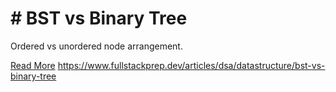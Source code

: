 # # BST vs Binary Tree

Ordered vs unordered node arrangement.

[Read More](https://www.fullstackprep.dev/articles/dsa/datastructure/bst-vs-binary-tree) https://www.fullstackprep.dev/articles/dsa/datastructure/bst-vs-binary-tree